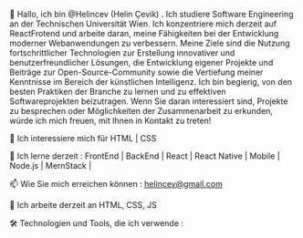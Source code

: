 👋 Hallo, ich bin @Helincev (Helin Çevik) . Ich studiere Software Engineering an der Technischen Universität Wien. Ich konzentriere mich derzeit auf ReactFrotend und arbeite daran, meine Fähigkeiten bei der Entwicklung moderner Webanwendungen zu verbessern. Meine Ziele sind die Nutzung fortschrittlicher Technologien zur Erstellung innovativer und benutzerfreundlicher Lösungen, die Entwicklung eigener Projekte und Beiträge zur Open-Source-Community sowie die Vertiefung meiner Kenntnisse im Bereich der künstlichen Intelligenz. Ich bin begierig, von den besten Praktiken der Branche zu lernen und zu effektiven Softwareprojekten beizutragen. Wenn Sie daran interessiert sind, Projekte zu besprechen oder Möglichkeiten der Zusammenarbeit zu erkunden, würde ich mich freuen, mit Ihnen in Kontakt zu treten! 

👀 Ich interessiere mich für HTML | CSS 

🌱 Ich lerne derzeit : FrontEnd | BackEnd | React | React Native | Mobile | Node.js | MernStack |

📫 Wie Sie mich erreichen können : helincev@gmail.com

🔭 Ich arbeite derzeit an HTML, CSS, JS

🛠 Technologien und Tools, die ich verwende :






<!---
Helincev/Helincev is a ✨ special ✨ repository because its `README.md` (this file) appears on your GitHub profile.
You can click the Preview link to take a look at your changes.
--->
